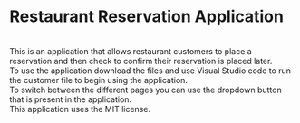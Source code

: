 <h1>Restaurant Reservation Application </h1> <br>
This is an application that allows restaurant customers to place a reservation and then check to confirm their reservation is placed later. <br>
To use the application download the files and use Visual Studio code to run the customer file to begin using the application.<br>
To switch between the different pages you can use the dropdown button that is present in the application.<br>
This application uses the MIT license.
